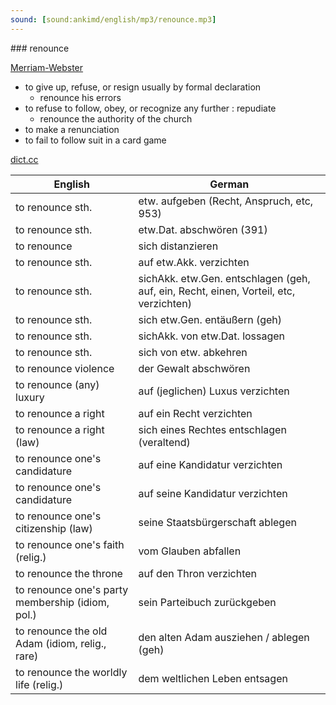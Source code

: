 ```yaml
---
sound: [sound:ankimd/english/mp3/renounce.mp3]
---
```


\### renounce

[Merriam-Webster](https://www.merriam-webster.com/dictionary/renounce)

- to give up, refuse, or resign usually by formal declaration
    - renounce his errors
- to refuse to follow, obey, or recognize any further : repudiate
    - renounce the authority of the church
- to make a renunciation
- to fail to follow suit in a card game

[dict.cc](https://www.dict.cc/renounce)

| English        | German       |
| -------------- | ------------ |
| to renounce sth. | etw. aufgeben (Recht, Anspruch, etc, 953) |
| to renounce sth. | etw.Dat. abschwören (391) |
| to renounce | sich distanzieren |
| to renounce sth. | auf etw.Akk. verzichten |
| to renounce sth. | sichAkk. etw.Gen. entschlagen (geh, auf, ein, Recht, einen, Vorteil, etc, verzichten) |
| to renounce sth. | sich etw.Gen. entäußern (geh) |
| to renounce sth. | sichAkk. von etw.Dat. lossagen |
| to renounce sth. | sich von etw. abkehren |
| to renounce violence | der Gewalt abschwören |
| to renounce (any) luxury | auf (jeglichen) Luxus verzichten |
| to renounce a right | auf ein Recht verzichten |
| to renounce a right (law) | sich eines Rechtes entschlagen (veraltend) |
| to renounce one's candidature | auf eine Kandidatur verzichten |
| to renounce one's candidature | auf seine Kandidatur verzichten |
| to renounce one's citizenship (law) | seine Staatsbürgerschaft ablegen |
| to renounce one's faith (relig.) | vom Glauben abfallen |
| to renounce the throne | auf den Thron verzichten |
| to renounce one's party membership (idiom, pol.) | sein Parteibuch zurückgeben |
| to renounce the old Adam (idiom, relig., rare) | den alten Adam ausziehen / ablegen (geh) |
| to renounce the worldly life (relig.) | dem weltlichen Leben entsagen |
